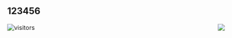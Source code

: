 ## 123456
<img align="right" src="https://github-readme-stats.vercel.app/api?username=zzw-zwzhang&show_icons=true&icon_color=CE1D2D&text_color=718096&bg_color=ffffff&hide_title=true" />

<!--
**zzw-zwzhang/zzw-zwzhang is a ✨ _special_ ✨ repository because its `README.md` (this file) appears on your GitHub profile.

Here are some ideas to get you started:

-->

![visitors](https://visitor-badge.glitch.me/badge?page_id=zzw-zwzhang.zzw-zwzhang)
